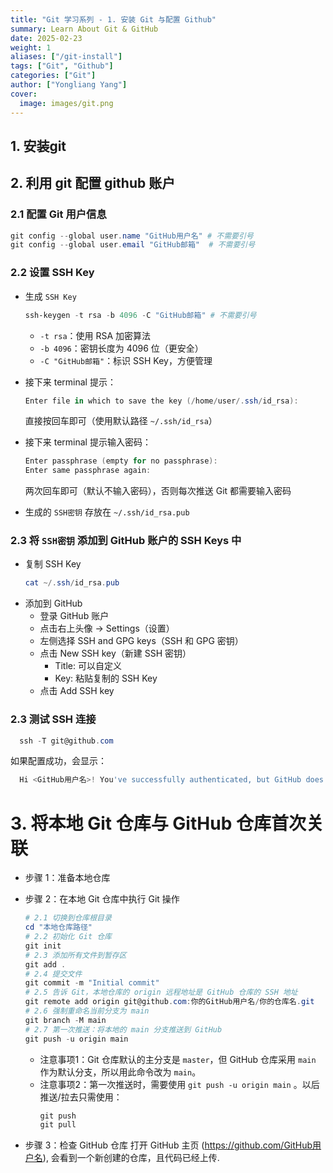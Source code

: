```yaml
---
title: "Git 学习系列 - 1. 安装 Git 与配置 Github"
summary: Learn About Git & GitHub
date: 2025-02-23
weight: 1
aliases: ["/git-install"]
tags: ["Git", "Github"]
categories: ["Git"]
author: ["Yongliang Yang"]
cover:
  image: images/git.png
---
```



## 1. 安装git

## 2. 利用 git 配置 github 账户

### 2.1 配置 Git 用户信息

```Powershell
git config --global user.name "GitHub用户名" # 不需要引号
git config --global user.email "GitHub邮箱"  # 不需要引号
```

### 2.2 设置 SSH Key

- 生成 `SSH Key`
  ```Powershell
  ssh-keygen -t rsa -b 4096 -C "GitHub邮箱" # 不需要引号
  ```
  - `-t rsa`：使用 RSA 加密算法
  - `-b 4096`：密钥长度为 4096 位（更安全）
  - `-C "GitHub邮箱"`：标识 SSH Key，方便管理
- 接下来 terminal 提示：
  ```Powershell
  Enter file in which to save the key (/home/user/.ssh/id_rsa):
  ```
  直接按回车即可（使用默认路径 `~/.ssh/id_rsa`）
- 接下来 terminal 提示输入密码：
  ```Powershell
  Enter passphrase (empty for no passphrase):
  Enter same passphrase again:
  ```
  两次回车即可（默认不输入密码），否则每次推送 Git 都需要输入密码


- 生成的 `SSH密钥` 存放在 `~/.ssh/id_rsa.pub`

### 2.3 将 `SSH密钥` 添加到 GitHub 账户的 SSH Keys 中
- 复制 SSH Key
  ```Powershell
  cat ~/.ssh/id_rsa.pub
  ```
- 添加到 GitHub
  - 登录 GitHub 账户
  - 点击右上头像 -> Settings（设置）
  - 左侧选择 SSH and GPG keys（SSH 和 GPG 密钥）
  - 点击 New SSH key（新建 SSH 密钥）
    - Title: 可以自定义
    - Key: 粘贴复制的 SSH Key
  - 点击 Add SSH key


### 2.3 测试 SSH 连接

```Powershell
  ssh -T git@github.com
```
如果配置成功，会显示：
```Powershell
  Hi <GitHub用户名>! You've successfully authenticated, but GitHub does not provide shell access.

```


# 3. 将本地 Git 仓库与 GitHub 仓库**首次**关联



- 步骤 1：准备本地仓库
- 步骤 2：在本地 Git 仓库中执行 Git 操作
  ```Powershell
  # 2.1 切换到仓库根目录
  cd "本地仓库路径"
  # 2.2 初始化 Git 仓库
  git init
  # 2.3 添加所有文件到暂存区
  git add .
  # 2.4 提交文件
  git commit -m "Initial commit" 
  # 2.5 告诉 Git，本地仓库的 origin 远程地址是 GitHub 仓库的 SSH 地址
  git remote add origin git@github.com:你的GitHub用户名/你的仓库名.git
  # 2.6 强制重命名当前分支为 main
  git branch -M main
  # 2.7 第一次推送：将本地的 main 分支推送到 GitHub
  git push -u origin main
  ```
  - 注意事项1：Git 仓库默认的主分支是 `master`，但 GitHub 仓库采用 `main` 作为默认分支，所以用此命令改为 `main`。
  - 注意事项2：第一次推送时，需要使用 `git push -u origin main` 。以后推送/拉去只需使用：
    ```Powershell
    git push 
    git pull
    ```

- 步骤 3：检查 GitHub 仓库
  打开 GitHub 主页 (https://github.com/GitHub用户名), 会看到一个新创建的仓库，且代码已经上传.




